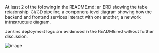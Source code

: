 At least 2 of the following in the README.md:
an ERD showing the table relationship;
CI/CD pipeline;
a component-level diagram showing how the backend and frontend services interact with one another;
a network infrastructure diagram.

Jenkins deployment logs are evidenced in the README.md without further discussion.



![image](https://user-images.githubusercontent.com/91483598/144767100-8234f1d1-147d-4f1f-9cd5-414f51cd82cf.png)
